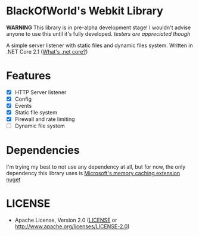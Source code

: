 # BlackOfWorld's Webkit Library
**WARNING** This library is in pre-alpha development stage! I wouldn't advise anyone to use this until it's fully developed. *testers are appreciated though*


A simple server listener with static files and dynamic files system. Written in .NET Core 2.1 ([What's .net core?](https://en.wikipedia.org/wiki/.NET_Core))
# Features
- [x] HTTP Server listener
- [x] Config
- [x] Events
- [x] Static file system
- [x] Firewall and rate limiting
- [ ] Dynamic file system
# Dependencies
I'm trying my best to not use any dependency at all, but for now, the only dependency this library uses is [Microsoft's memory caching extension nuget](https://www.nuget.org/packages/Microsoft.Extensions.Caching.Memory/)
# LICENSE
 * Apache License, Version 2.0
   ([LICENSE](LICENSE) or http://www.apache.org/licenses/LICENSE-2.0)
